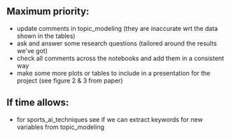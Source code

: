 ## Maximum priority:

- update comments in topic_modeling (they are inaccurate wrt the data shown in the tables)
- ask and answer some research questions (tailored around the results we've got)
- check all comments across the notebooks and add them in a consistent way
- make some more plots or tables to include in a presentation for the project (see figure 2 & 3 from paper)

## If time allows:

- for sports_ai_techniques see if we can extract keywords for new variables from topic_modeling